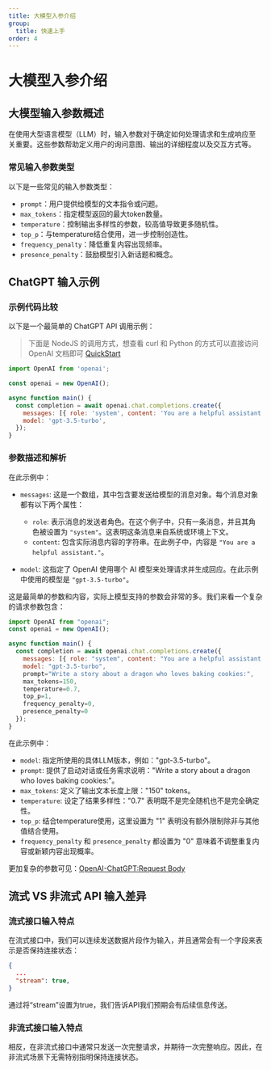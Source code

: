 ```yaml
---
title: 大模型入参介绍
group:
  title: 快速上手
order: 4
---
```


# 大模型入参介绍

## 大模型输入参数概述

在使用大型语言模型（LLM）时，输入参数对于确定如何处理请求和生成响应至关重要。这些参数帮助定义用户的询问意图、输出的详细程度以及交互方式等。

### 常见输入参数类型

以下是一些常见的输入参数类型：

- `prompt`：用户提供给模型的文本指令或问题。
- `max_tokens`：指定模型返回的最大token数量。
- `temperature`：控制输出多样性的参数，较高值导致更多随机性。
- `top_p`：与temperature结合使用，进一步控制创造性。
- `frequency_penalty`：降低重复内容出现频率。
- `presence_penalty`：鼓励模型引入新话题和概念。

## ChatGPT 输入示例

### 示例代码比较

以下是一个最简单的 ChatGPT API 调用示例：

> 下面是 NodeJS 的调用方式，想查看 curl 和 Python 的方式可以直接访问 OpenAI 文档即可 [QuickStart](https://platform.openai.com/docs/quickstart?context=python)

```js
import OpenAI from 'openai';

const openai = new OpenAI();

async function main() {
  const completion = await openai.chat.completions.create({
    messages: [{ role: 'system', content: 'You are a helpful assistant.' }],
    model: 'gpt-3.5-turbo',
  });
}
```

### 参数描述和解析

在此示例中：

- `messages`: 这是一个数组，其中包含要发送给模型的消息对象。每个消息对象都有以下两个属性：

  - `role`: 表示消息的发送者角色。在这个例子中，只有一条消息，并且其角色被设置为 `"system"`。这表明这条消息来自系统或环境上下文。
  - `content`: 包含实际消息内容的字符串。在此例子中，内容是 `"You are a helpful assistant."`。

- `model`: 这指定了 OpenAI 使用哪个 AI 模型来处理请求并生成回应。在此示例中使用的模型是 `"gpt-3.5-turbo"`。

这是最简单的参数和内容，实际上模型支持的参数会非常的多。我们来看一个复杂的请求参数包含：

```js
import OpenAI from "openai";
const openai = new OpenAI();

async function main() {
  const completion = await openai.chat.completions.create({
    messages: [{ role: "system", content: "You are a helpful assistant." }],
    model: "gpt-3.5-turbo",
    prompt="Write a story about a dragon who loves baking cookies:",
    max_tokens=150,
    temperature=0.7,
    top_p=1,
    frequency_penalty=0,
    presence_penalty=0
  });
}
```

在此示例中：

- `model`: 指定所使用的具体LLM版本，例如："gpt-3.5-turbo"。
- `prompt`: 提供了启动对话或任务需求说明："Write a story about a dragon who loves baking cookies:"。
- `max_tokens`: 定义了输出文本长度上限："150" tokens。
- `temperature`: 设定了结果多样性："0.7" 表明既不是完全随机也不是完全确定性。
- `top_p`: 结合temperature使用，这里设置为 "1" 表明没有额外限制除非与其他值结合使用。
- `frequency_penalty` 和 `presence_penalty` 都设置为 "0" 意味着不调整重复内容或新颖内容出现概率。

更加复杂的参数可见：[OpenAI-ChatGPT:Request Body ](https://platform.openai.com/docs/api-reference/chat)

## 流式 VS 非流式 API 输入差异

### 流式接口输入特点

在流式接口中，我们可以连续发送数据片段作为输入，并且通常会有一个字段来表示是否保持连接状态：

```json
{
  ...
  "stream": true,
}
```

通过将“stream”设置为true，我们告诉API我们预期会有后续信息传送。

### 非流式接口输入特点

相反，在非流式接口中通常只发送一次完整请求，并期待一次完整响应。因此，在非流式场景下无需特别指明保持连接状态。

